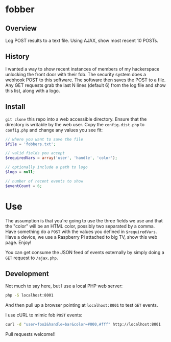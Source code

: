 # fobber

## Overview

Log POST results to a text file.  Using AJAX, show most recent 10 POSTs.

## History

I wanted a way to show recent instances of members of my hackerspace
unlocking the front door with their fob. The security system does a webhook
POST to this software.  The software then saves the POST to a file.  Any
GET requests grab the last N lines (default 6) from the log file and 
show this list, along with a logo.

## Install

`git clone` this repo into a web accessible directory.  Ensure that
the directory is writable by the web user.  Copy the `config.dist.php`
to `config.php` and change any values you see fit:

```php
// where you want to save the file
$file = 'fobbers.txt';

// valid fields you accept
$requiredVars = array('user', 'handle', 'color');

// optionally include a path to logo
$logo = null;

// number of recent events to show
$eventCount = 6;
```

# Use

The assumption is that you're going to use the three fields we use
and that the "color" will be an HTML color, possibly two separated by
a comma. Have something do a `POST` with the values you defined
in `$requiredVars`.  Have a device, we use a Raspberry Pi attached
to big TV, show this web page.  Enjoy! 

You can get consume the JSON feed of events externally by simply
doing a `GET` request to `/ajax.php`. 

## Development

Not much to say here, but I use a local PHP web server:

```bash
php -S localhost:8001
```

And then pull up a browser pointing at `localhost:8001` to test `GET` events. 

I use cURL to mimic fob `POST` events:

```bash
curl -d "user=foo2&handle=bar&color=#000,#fff" http://localhost:8001
```

Pull requests welcome!!